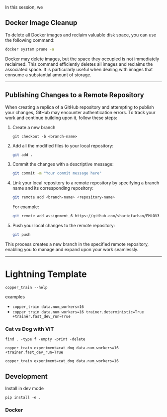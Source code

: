 In this session, we 




## Docker Image Cleanup

To delete all Docker images and reclaim valuable disk space, you can use the following command:

```bash
docker system prune -a
```

Docker may delete images, but the space they occupied is not immediately reclaimed. This command efficiently deletes all images and reclaims the associated space. It is particularly useful when dealing with images that consume a substantial amount of storage.

---

## Publishing Changes to a Remote Repository

When creating a replica of a GitHub repository and attempting to publish your changes, GitHub may encounter authentication errors. To track your work and continue building upon it, follow these steps:

1. Create a new branch
   ```
   git checkout -b <branch-name>
   ```

1. Add all the modified files to your local repository:

   ```bash
   git add .
   ```

2. Commit the changes with a descriptive message:

   ```bash
   git commit -m "Your commit message here"
   ```

3. Link your local repository to a remote repository by specifying a branch name and its corresponding repository:

   ```bash
   git remote add <branch-name> <repository-name>
   ```

   For example:

   ```bash
   git remote add assignment_6 https://github.com/shariqfarhan/EMLOV3
   ```

4. Push your local changes to the remote repository:

   ```bash
   git push
   ```

This process creates a new branch in the specified remote repository, enabling you to manage and expand upon your work seamlessly.

---


# Lightning Template

```
copper_train --help
```

examples

- `copper_train data.num_workers=16`
- `copper_train data.num_workers=16 trainer.deterministic=True +trainer.fast_dev_run=True`

### Cat vs Dog with ViT

```
find . -type f -empty -print -delete
```


```
copper_train experiment=cat_dog data.num_workers=16 +trainer.fast_dev_run=True
```

```
copper_train experiment=cat_dog data.num_workers=16
```

## Development

Install in dev mode

```
pip install -e .
```

### Docker

<docker-usage-instructions-here>
